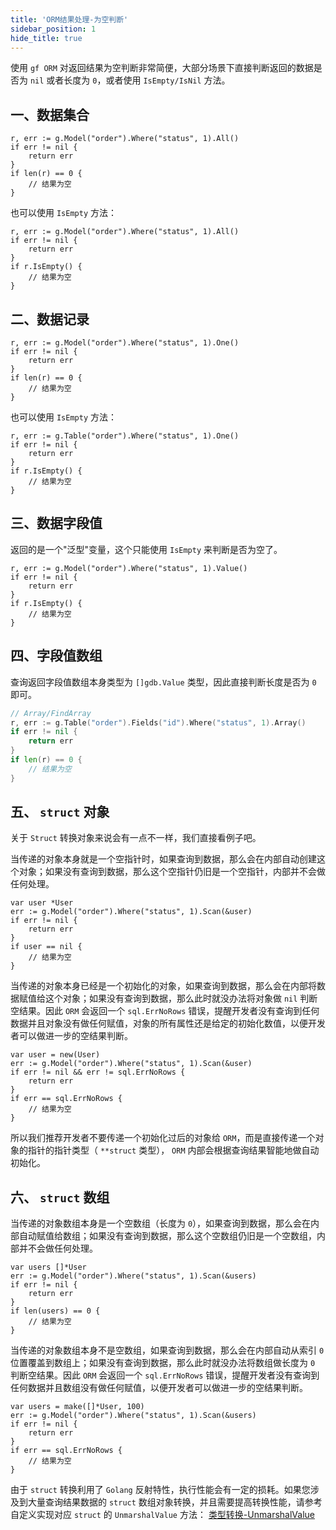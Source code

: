 ```yaml
---
title: 'ORM结果处理-为空判断'
sidebar_position: 1
hide_title: true
---
```


使用 `gf ORM` 对返回结果为空判断非常简便，大部分场景下直接判断返回的数据是否为 `nil` 或者长度为 `0`，或者使用 `IsEmpty/IsNil` 方法。

## 一、数据集合

```
r, err := g.Model("order").Where("status", 1).All()
if err != nil {
	return err
}
if len(r) == 0 {
    // 结果为空
}
```

也可以使用 `IsEmpty` 方法：

```
r, err := g.Model("order").Where("status", 1).All()
if err != nil {
	return err
}
if r.IsEmpty() {
    // 结果为空
}
```

## 二、数据记录

```
r, err := g.Model("order").Where("status", 1).One()
if err != nil {
    return err
}
if len(r) == 0 {
    // 结果为空
}
```

也可以使用 `IsEmpty` 方法：

```
r, err := g.Table("order").Where("status", 1).One()
if err != nil {
    return err
}
if r.IsEmpty() {
    // 结果为空
}
```

## 三、数据字段值

返回的是一个"泛型"变量，这个只能使用 `IsEmpty` 来判断是否为空了。

```
r, err := g.Model("order").Where("status", 1).Value()
if err != nil {
	return err
}
if r.IsEmpty() {
    // 结果为空
}
```

## 四、字段值数组

查询返回字段值数组本身类型为 `[]gdb.Value` 类型，因此直接判断长度是否为 `0` 即可。

```go
// Array/FindArray
r, err := g.Table("order").Fields("id").Where("status", 1).Array()
if err != nil {
    return err
}
if len(r) == 0 {
    // 结果为空
}
```

## 五、 `struct` 对象

关于 `Struct` 转换对象来说会有一点不一样，我们直接看例子吧。

当传递的对象本身就是一个空指针时，如果查询到数据，那么会在内部自动创建这个对象；如果没有查询到数据，那么这个空指针仍旧是一个空指针，内部并不会做任何处理。

```
var user *User
err := g.Model("order").Where("status", 1).Scan(&user)
if err != nil {
    return err
}
if user == nil {
    // 结果为空
}
```

当传递的对象本身已经是一个初始化的对象，如果查询到数据，那么会在内部将数据赋值给这个对象；如果没有查询到数据，那么此时就没办法将对象做 `nil` 判断空结果。因此 `ORM` 会返回一个 `sql.ErrNoRows` 错误，提醒开发者没有查询到任何数据并且对象没有做任何赋值，对象的所有属性还是给定的初始化数值，以便开发者可以做进一步的空结果判断。

```
var user = new(User)
err := g.Model("order").Where("status", 1).Scan(&user)
if err != nil && err != sql.ErrNoRows {
    return err
}
if err == sql.ErrNoRows {
    // 结果为空
}
```

所以我们推荐开发者不要传递一个初始化过后的对象给 `ORM`，而是直接传递一个对象的指针的指针类型（ `**struct` 类型）， `ORM` 内部会根据查询结果智能地做自动初始化。

## 六、 `struct` 数组

当传递的对象数组本身是一个空数组（长度为 `0`），如果查询到数据，那么会在内部自动赋值给数组；如果没有查询到数据，那么这个空数组仍旧是一个空数组，内部并不会做任何处理。

```
var users []*User
err := g.Model("order").Where("status", 1).Scan(&users)
if err != nil {
    return err
}
if len(users) == 0 {
    // 结果为空
}
```

当传递的对象数组本身不是空数组，如果查询到数据，那么会在内部自动从索引 `0` 位置覆盖到数组上；如果没有查询到数据，那么此时就没办法将数组做长度为 `0` 判断空结果。因此 `ORM` 会返回一个 `sql.ErrNoRows` 错误，提醒开发者没有查询到任何数据并且数组没有做任何赋值，以便开发者可以做进一步的空结果判断。

```
var users = make([]*User, 100)
err := g.Model("order").Where("status", 1).Scan(&users)
if err != nil {
    return err
}
if err == sql.ErrNoRows {
    // 结果为空
}
```

由于 `struct` 转换利用了 `Golang` 反射特性，执行性能会有一定的损耗。如果您涉及到大量查询结果数据的 `struct` 数组对象转换，并且需要提高转换性能，请参考自定义实现对应 `struct` 的 `UnmarshalValue` 方法： [类型转换-UnmarshalValue](output/goframe-v2.0-md/核心组件-重点/类型转换/类型转换-UnmarshalValue)